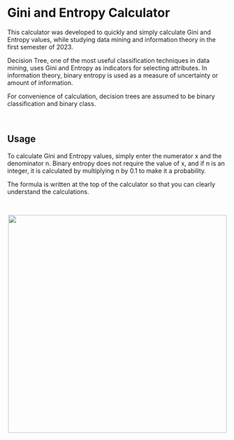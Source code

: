 # Gini and Entropy Calculator

This calculator was developed to quickly and simply calculate Gini and Entropy values, while studying data mining and information theory in the first semester of 2023.

Decision Tree, one of the most useful classification techniques in data mining, uses Gini and Entropy as indicators for selecting attributes. In information theory, binary entropy is used as a measure of uncertainty or amount of information.

For convenience of calculation, decision trees are assumed to be binary classification and binary class.

<br>

## Usage

To calculate Gini and Entropy values, simply enter the numerator x and the denominator n. Binary entropy does not require the value of x, and if n is an integer, it is calculated by multiplying n by 0.1 to make it a probability.

The formula is written at the top of the calculator so that you can clearly understand the calculations.

<br>

<p align="center">
  <img src="https://user-images.githubusercontent.com/70438098/232124346-41badeb7-8692-4ae8-b142-4682619e2890.png" width="500"/> 
</p>
